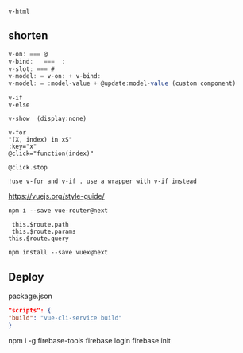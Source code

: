 ```
v-html
```
## shorten
``` js
v-on: === @
v-bind:   ===  :
v-slot: === #
v-model: = v-on: + v-bind:
v-model: = :model-value + @update:model-value (custom component)
```





```
v-if
v-else
```
```
v-show  (display:none)
```
```
v-for
"(X, index) in xS"
:key="x"
@click="function(index)"
```
```
@click.stop
```
```
!use v-for and v-if . use a wrapper with v-if instead
```
https://vuejs.org/style-guide/

```
npm i --save vue-router@next

 this.$route.path
 this.$route.params
this.$route.query
```
```
npm install --save vuex@next
```
## Deploy
package.json
``` json
"scripts": {
"build": "vue-cli-service build"
}
```
npm i -g firebase-tools
firebase login
firebase init
